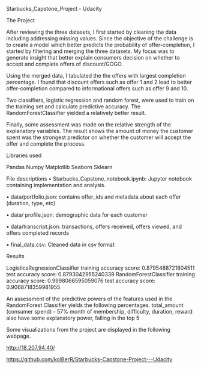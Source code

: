 Starbucks_Capstone_Project - Udacity

The Project

After reviewing the three datasets, I first started by cleaning the data including addressing missing values. Since the objective of the challenge is to create a model which better predicts the probability of offer-completion, I started by filtering and merging the three datasets. My focus was to generate insight that better explain consumers decision on whether to accept and complete offers of discount/GOGO. 
 
Using the merged data, I tabulated the the offers with largest completion percentage. I found that discount offers such as offer 1 and 2 lead to better offer-completion compared to informational offers such as offer 9 and 10. 
 
Two classifiers, logistic regression and random forest, were used to train on the training set and calculate predictive accuracy. The RandomForestClassifier yielded a relatively better result. 

Finally, some assessment was made on the relative strength of the explanatory variables. The result shows the amount of money the customer spent was the strongest predictor on whether the customer will accept the offer and complete the process.

Libraries used

Pandas
Numpy
Matplotlib
Seaborn
Sklearn 

File descriptions
• Starbucks_Capstone_notebook.ipynb: Jupyter notebook containing implementation and analysis.

• data/portfolio.json: contains offer_ids and metadata about each offer (duration, type, etc)

• data/ profile.json: demographic data for each customer

• data/transcript.json: transactions, offers received, offers viewed, and offers completed records

• final_data.csv: Cleaned data in csv format

Results

LogisticsRegressionClassifier
    training accuracy score: 0.8795488721804511
    test accuracy score: 0.8793042955240339
RandomForestClassifier
    training accuracy score: 0.9998066595059076
    test accuracy score: 0.9068718359981955

An assessment of the predictive powers of the features used in the RandomForest Classifier yields the following percentages.
    total_amount (consumer spend) - 57%
    month of membership, difficulty, duration, reward also have some explanatory power, falling in the top 5
    

Some visualizations from the project are displayed in the following webpage. 

http://18.207.94.40/  

https://github.com/kolBerR/Starbucks-Capstone-Project---Udacity
